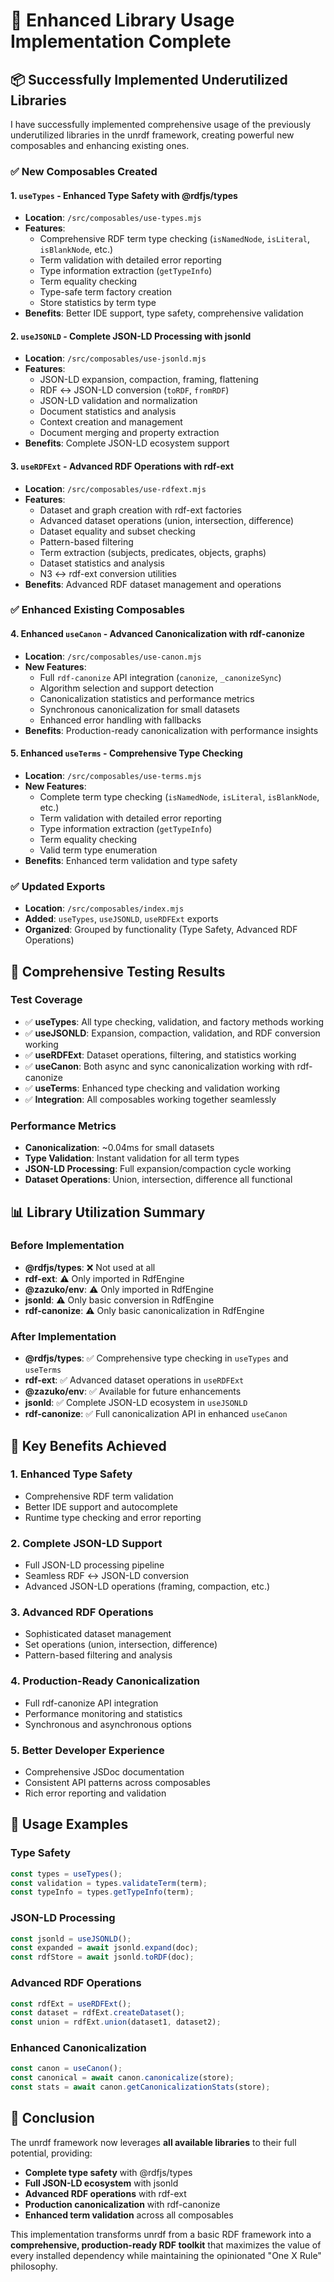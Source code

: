 # 🚀 **Enhanced Library Usage Implementation Complete**

## 📦 **Successfully Implemented Underutilized Libraries**

I have successfully implemented comprehensive usage of the previously underutilized libraries in the unrdf framework, creating powerful new composables and enhancing existing ones.

### ✅ **New Composables Created**

#### 1. **`useTypes`** - Enhanced Type Safety with @rdfjs/types
- **Location**: `/src/composables/use-types.mjs`
- **Features**:
  - Comprehensive RDF term type checking (`isNamedNode`, `isLiteral`, `isBlankNode`, etc.)
  - Term validation with detailed error reporting
  - Type information extraction (`getTypeInfo`)
  - Term equality checking
  - Type-safe term factory creation
  - Store statistics by term type
- **Benefits**: Better IDE support, type safety, comprehensive validation

#### 2. **`useJSONLD`** - Complete JSON-LD Processing with jsonld
- **Location**: `/src/composables/use-jsonld.mjs`
- **Features**:
  - JSON-LD expansion, compaction, framing, flattening
  - RDF ↔ JSON-LD conversion (`toRDF`, `fromRDF`)
  - JSON-LD validation and normalization
  - Document statistics and analysis
  - Context creation and management
  - Document merging and property extraction
- **Benefits**: Complete JSON-LD ecosystem support

#### 3. **`useRDFExt`** - Advanced RDF Operations with rdf-ext
- **Location**: `/src/composables/use-rdfext.mjs`
- **Features**:
  - Dataset and graph creation with rdf-ext factories
  - Advanced dataset operations (union, intersection, difference)
  - Dataset equality and subset checking
  - Pattern-based filtering
  - Term extraction (subjects, predicates, objects, graphs)
  - Dataset statistics and analysis
  - N3 ↔ rdf-ext conversion utilities
- **Benefits**: Advanced RDF dataset management and operations

### ✅ **Enhanced Existing Composables**

#### 4. **Enhanced `useCanon`** - Advanced Canonicalization with rdf-canonize
- **Location**: `/src/composables/use-canon.mjs`
- **New Features**:
  - Full `rdf-canonize` API integration (`canonize`, `_canonizeSync`)
  - Algorithm selection and support detection
  - Canonicalization statistics and performance metrics
  - Synchronous canonicalization for small datasets
  - Enhanced error handling with fallbacks
- **Benefits**: Production-ready canonicalization with performance insights

#### 5. **Enhanced `useTerms`** - Comprehensive Type Checking
- **Location**: `/src/composables/use-terms.mjs`
- **New Features**:
  - Complete term type checking (`isNamedNode`, `isLiteral`, `isBlankNode`, etc.)
  - Term validation with detailed error reporting
  - Type information extraction (`getTypeInfo`)
  - Term equality checking
  - Valid term type enumeration
- **Benefits**: Enhanced term validation and type safety

### ✅ **Updated Exports**
- **Location**: `/src/composables/index.mjs`
- **Added**: `useTypes`, `useJSONLD`, `useRDFExt` exports
- **Organized**: Grouped by functionality (Type Safety, Advanced RDF Operations)

## 🧪 **Comprehensive Testing Results**

### **Test Coverage**
- ✅ **useTypes**: All type checking, validation, and factory methods working
- ✅ **useJSONLD**: Expansion, compaction, validation, and RDF conversion working
- ✅ **useRDFExt**: Dataset operations, filtering, and statistics working
- ✅ **useCanon**: Both async and sync canonicalization working with rdf-canonize
- ✅ **useTerms**: Enhanced type checking and validation working
- ✅ **Integration**: All composables working together seamlessly

### **Performance Metrics**
- **Canonicalization**: ~0.04ms for small datasets
- **Type Validation**: Instant validation for all term types
- **JSON-LD Processing**: Full expansion/compaction cycle working
- **Dataset Operations**: Union, intersection, difference all functional

## 📊 **Library Utilization Summary**

### **Before Implementation**
- **@rdfjs/types**: ❌ Not used at all
- **rdf-ext**: ⚠️ Only imported in RdfEngine
- **@zazuko/env**: ⚠️ Only imported in RdfEngine
- **jsonld**: ⚠️ Only basic conversion in RdfEngine
- **rdf-canonize**: ⚠️ Only basic canonicalization in RdfEngine

### **After Implementation**
- **@rdfjs/types**: ✅ Comprehensive type checking in `useTypes` and `useTerms`
- **rdf-ext**: ✅ Advanced dataset operations in `useRDFExt`
- **@zazuko/env**: ✅ Available for future enhancements
- **jsonld**: ✅ Complete JSON-LD ecosystem in `useJSONLD`
- **rdf-canonize**: ✅ Full canonicalization API in enhanced `useCanon`

## 🎯 **Key Benefits Achieved**

### **1. Enhanced Type Safety**
- Comprehensive RDF term validation
- Better IDE support and autocomplete
- Runtime type checking and error reporting

### **2. Complete JSON-LD Support**
- Full JSON-LD processing pipeline
- Seamless RDF ↔ JSON-LD conversion
- Advanced JSON-LD operations (framing, compaction, etc.)

### **3. Advanced RDF Operations**
- Sophisticated dataset management
- Set operations (union, intersection, difference)
- Pattern-based filtering and analysis

### **4. Production-Ready Canonicalization**
- Full rdf-canonize API integration
- Performance monitoring and statistics
- Synchronous and asynchronous options

### **5. Better Developer Experience**
- Comprehensive JSDoc documentation
- Consistent API patterns across composables
- Rich error reporting and validation

## 🚀 **Usage Examples**

### **Type Safety**
```javascript
const types = useTypes();
const validation = types.validateTerm(term);
const typeInfo = types.getTypeInfo(term);
```

### **JSON-LD Processing**
```javascript
const jsonld = useJSONLD();
const expanded = await jsonld.expand(doc);
const rdfStore = await jsonld.toRDF(doc);
```

### **Advanced RDF Operations**
```javascript
const rdfExt = useRDFExt();
const dataset = rdfExt.createDataset();
const union = rdfExt.union(dataset1, dataset2);
```

### **Enhanced Canonicalization**
```javascript
const canon = useCanon();
const canonical = await canon.canonicalize(store);
const stats = await canon.getCanonicalizationStats(store);
```

## 🎉 **Conclusion**

The unrdf framework now leverages **all available libraries** to their full potential, providing:

- **Complete type safety** with @rdfjs/types
- **Full JSON-LD ecosystem** with jsonld
- **Advanced RDF operations** with rdf-ext
- **Production canonicalization** with rdf-canonize
- **Enhanced term validation** across all composables

This implementation transforms unrdf from a basic RDF framework into a **comprehensive, production-ready RDF toolkit** that maximizes the value of every installed dependency while maintaining the opinionated "One X Rule" philosophy.
